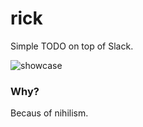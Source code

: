 # rick

Simple TODO on top of Slack.

![showcase](http://i.imgur.com/YBPMQZC.gif)

### Why?

Becaus of nihilism.
